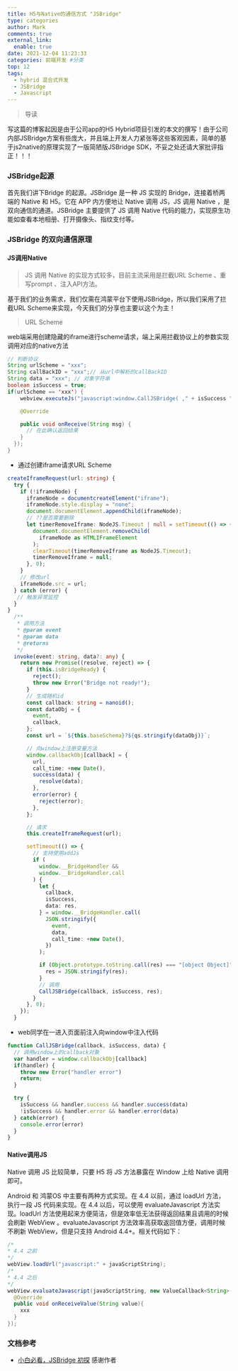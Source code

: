```yaml
---
title: H5与Native的通信方式 "JSBridge"
type: categories
author: Mark
comments: true
external_link:
  enable: true
date: 2021-12-04 11:23:33
categories: 前端开发 #分类
top: 12
tags:
  - hybrid 混合式开发
  - JSBridge
  - Javascript
---
```


> 导读

写这篇的博客起因是由于公司app的H5 Hybrid项目引发的本文的撰写！由于公司内部JSBridge方案有些庞大，并且端上开发人力紧张等这些客观因素，简单的基于js2native的原理实现了一版简陋版JSBridge SDK，不妥之处还请大家批评指正！！！
<!-- more -->

### JSBridge起源

首先我们讲下Bridge 的起源。JSBridge 是一种 JS 实现的 Bridge，连接着桥两端的 Native 和 H5。它在 APP 内方便地让 Native 调用 JS，JS 调用 Native ，是双向通信的通道。JSBridge 主要提供了 JS 调用 Native 代码的能力，实现原生功能如查看本地相册、打开摄像头、指纹支付等。

### JSBridge 的双向通信原理

#### JS调用Native

> JS 调用 Native 的实现方式较多，目前主流采用是拦截URL Scheme 、重写prompt 、注入API方法。

基于我们的业务需求，我们仅需在鸿蒙平台下使用JSBridge，所以我们采用了拦截URL Scheme来实现，今天我们的分享也主要以这个为主！

> URL Scheme

web端采用创建隐藏的iframe进行scheme请求，端上采用拦截协议上的参数实现调用对应的native方法

```java
// 判断协议
String urlScheme = "xxx";
String callBackID = "xxx";// 从url中解析的callBackID
String data = "xxx"; // 对象字符串
boolean isSuccess = true;
if(urlScheme == 'xxx') {
    webview.executeJs("javascript:window.CallJSBridge( ," + isSuccess "," + data + "," + ")", new AsyncCallback<String>() {

    @Override

    public void onReceive(String msg) {
      // 在此确认返回结果
    }
  });
}

```

- 通过创建iframe请求URL Scheme

```ts
createIframeRequest(url: string) {
  try {
    if (!iframeNode) {
      iframeNode = documentcreateElement("iframe");
      iframeNode.style.display = "none";
      document.documentElement.appendChild(iframeNode);
      // ??是否需要删除
      let timerRemoveIframe: NodeJS.Timeout | null = setTimeout(() => {
        document.documentElement.removeChild(
          iframeNode as HTMLIFrameElement
        );
        clearTimeout(timerRemoveIframe as NodeJS.Timeout);
        timerRemoveIframe = null;
      }, 0);
    }
    // 修改url
    iframeNode.src = url;
  } catch (error) {
   // 触发异常监控
  }
}
  /**
   * 调用方法
   * @param event
   * @param data
   * @returns
   */
  invoke(event: string, data?: any) {
    return new Promise((resolve, reject) => {
      if (this.isBridgeReady) {
        reject();
        throw new Error("Bridge not ready!");
      }
      // 生成随机id
      const callback: string = nanoid();
      const dataObj = {
        event,
        callback,
      };
      const url = `${this.baseSchema}?${qs.stringify(dataObj)}`;

      // 向window上注册变量方法
      window.callbackObj[callback] = {
        url,
        call_time: +new Date(),
        success(data) {
          resolve(data);
        },
        error(error) {
          reject(error);
        },
      };

      // 请求
      this.createIframeRequest(url);

      setTimeout(() => {
        // 支持使用addJs
        if (
          window.__BridgeHandler &&
          window.__BridgeHandler.call
        ) {
          let {
            callback,
            isSuccess,
            data: res,
          } = window.__BridgeHandler.call(
            JSON.stringify({
              event,
              data,
              call_time: +new Date(),
            })
          );

          if (Object.prototype.toString.call(res) === "[object Object]") {
            res = JSON.stringify(res);
          }
          // 调用
          CallJSBridge(callback, isSuccess, res);
        }
      }, 0);
    });
  }


```

- web同学在一进入页面前注入向window中注入代码

```js
function CallJSBridge(callback, isSuccess, data) {
  // 调用window上的callback对象
  var handler = window.callbackObj[callback]
  if(handler) {
    throw new Error("handler error")
    return;
  }

  try {
    isSuccess && handler.success && handler.success(data)
    !isSuccess && handler.error && handler.error(data)
  } catch(error) {
    console.error(error)
  }
}
```

#### Native调用JS

Native 调用 JS 比较简单，只要 H5 将 JS 方法暴露在 Window 上给 Native 调用即可。

Android 和 鸿蒙OS 中主要有两种方式实现。在 4.4 以前，通过 loadUrl 方法，执行一段 JS 代码来实现。在 4.4 以后，可以使用 evaluateJavascript 方法实现。loadUrl 方法使用起来方便简洁，但是效率低无法获得返回结果且调用的时候会刷新 WebView 。evaluateJavascript 方法效率高获取返回值方便，调用时候不刷新 WebView，但是只支持 Android 4.4+。相关代码如下：

```java
/*
* 4.4 之前
*/
webView.loadUrl("javascript:" + javaScriptString);
/*
* 4.4 之后
*/
webView.evaluateJavascript(javaScriptString, new ValueCallback<String>() {
  @Override
  public void onReceiveValue(String value){
    xxx
  }
});
```

### 文档参考

- [小白必看，JSBridge 初探](https://www.zoo.team/article/jsbridge) 感谢作者
